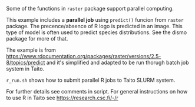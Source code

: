 Some of the functions in `raster` package support parallel computing. 

This example includes a **parallel job** using `predict()` funcion from `raster` package.  The precence/absence of R logo is predicted in an image. This type of model is often used to predict species distributions. See the dismo package for more of that.

The example is from https://www.rdocumentation.org/packages/raster/versions/2.5-8/topics/predict and it's 
simplified and adapted to be run thorugh batch job system in Taito.

`r_run.sh` shows how to submit parallel R jobs to Taito SLURM system.

For further details see comments in script. For general instructions on how to use R in Taito see https://research.csc.fi/-/r
